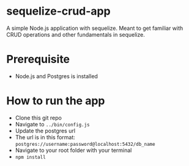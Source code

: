 # sequelize-crud-app
A simple Node.js application with sequelize. Meant to get familiar with CRUD operations and other fundamentals in sequelize.
# Prerequisite
- Node.js and Postgres is installed
# How to run the app
- Clone this git repo
- Navigate to `../bin/config.js`
- Update the postgres url
- The url is in this format: `postgres://username:password@localhost:5432/db_name`
- Navigate to your root folder with your terminal
- `npm install`
